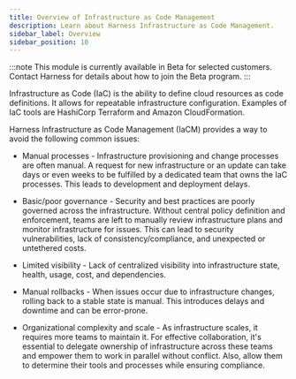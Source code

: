 ```yaml
---
title: Overview of Infrastructure as Code Management
description: Learn about Harness Infrastructure as Code Management.
sidebar_label: Overview
sidebar_position: 10
---
```


:::note
This module is currently available in Beta for selected customers. Contact Harness for details about how to join the Beta program. 
:::

Infrastructure as Code (IaC) is the ability to define cloud resources as code definitions. It allows for repeatable infrastructure configuration. Examples of IaC tools are HashiCorp Terraform and Amazon CloudFormation.

Harness Infrastructure as Code Management (IaCM) provides a way to avoid the following common issues:

* Manual processes - Infrastructure provisioning and change processes are often manual. A request for new infrastructure or an update can take days or even weeks to be fulfilled by a dedicated team that owns the IaC processes. This leads to development and deployment delays.

* Basic/poor governance - Security and best practices are poorly governed across the infrastructure. Without central policy definition and enforcement, teams are left to manually review infrastructure plans and monitor infrastructure for issues. This can lead to security vulnerabilities, lack of consistency/compliance, and unexpected or untethered costs.

* Limited visibility - Lack of centralized visibility into infrastructure state, health, usage, cost, and dependencies.

* Manual rollbacks - When issues occur due to infrastructure changes, rolling back to a stable state is manual. This introduces delays and downtime and can be error-prone.

* Organizational complexity and scale - As infrastructure scales, it requires more teams to maintain it. For effective collaboration, it's essential to delegate ownership of infrastructure across these teams and empower them to work in parallel without conflict.  Also, allow them to determine their tools and processes while ensuring compliance.




